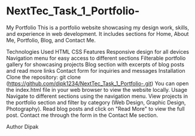 # NextTec_Task_1_Portfolio-
My Portfolio
This is a portfolio website showcasing my design work, skills, and experience in web development. It includes sections for Home, About Me, Portfolio, Blog, and Contact Me.

Technologies Used
HTML
CSS
Features
Responsive design for all devices
Navigation menu for easy access to different sections
Filterable portfolio gallery for showcasing projects
Blog section with excerpts of blog posts and read more links
Contact form for inquiries and messages
Installation
Clone the repository: git clone (https://github.com/dipk1234/NextTec_Task_1_Portfolio-.git)
You can open the index.html file in your web browser to view the website locally.
Usage
Navigate to different sections using the navigation menu.
View projects in the portfolio section and filter by category (Web Design, Graphic Design, Photography).
Read blog posts and click on "Read More" to view the full post.
Contact me through the form in the Contact Me section.

Author
Dipak 
